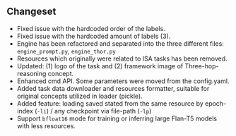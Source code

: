 ## Changeset

* Fixed issue with the hardcoded order of the labels.
* Fixed issue with the hardcoded amount of labels (3).
* Engine has been refactored and separated into the three different files: `engine_prompt.py`, `engine_thor.py`
* Resources which originally were related to ISA tasks has been removed.
* Updated: (1) logo of the task and (2) framework image of Three-hop-reasoning concept.
* Enhanced cmd API. Some parameters were moved from the config.yaml.
* Added task data downloader and resources formatter, suitable for original concepts utilized in loader (pickle).
* Added feature: loading saved stated from the same resource by epoch-index (`-li`) / any checkpoint via file-path (`-lp`)
* Support `bfloat16` mode for training or inferring large Flan-T5 models with less resources.